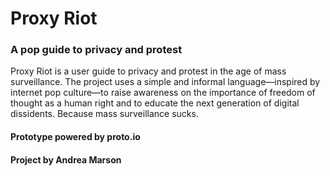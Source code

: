 # Proxy Riot
### A pop guide to privacy and protest

Proxy Riot is a user guide to privacy and protest in the age of mass surveillance. The project uses a simple and informal language—inspired by internet pop culture—to raise awareness on the importance of freedom of thought as a human right and to educate the next generation of digital dissidents.
Because mass surveillance sucks. 

#### Prototype powered by proto.io

#### Project by Andrea Marson
